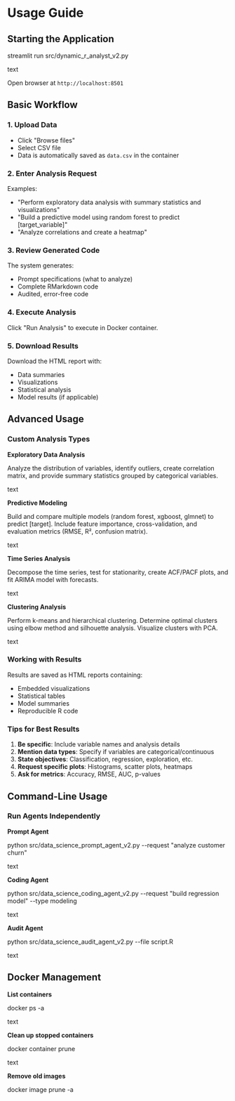 # Usage Guide

## Starting the Application

streamlit run src/dynamic_r_analyst_v2.py

text

Open browser at `http://localhost:8501`

## Basic Workflow

### 1. Upload Data

- Click "Browse files" 
- Select CSV file
- Data is automatically saved as `data.csv` in the container

### 2. Enter Analysis Request

Examples:
- "Perform exploratory data analysis with summary statistics and visualizations"
- "Build a predictive model using random forest to predict [target_variable]"
- "Analyze correlations and create a heatmap"

### 3. Review Generated Code

The system generates:
- Prompt specifications (what to analyze)
- Complete RMarkdown code
- Audited, error-free code

### 4. Execute Analysis

Click "Run Analysis" to execute in Docker container.

### 5. Download Results

Download the HTML report with:
- Data summaries
- Visualizations
- Statistical analysis
- Model results (if applicable)

## Advanced Usage

### Custom Analysis Types

**Exploratory Data Analysis**

Analyze the distribution of variables, identify outliers,
create correlation matrix, and provide summary statistics
grouped by categorical variables.

text

**Predictive Modeling**

Build and compare multiple models (random forest, xgboost, glmnet)
to predict [target]. Include feature importance, cross-validation,
and evaluation metrics (RMSE, R², confusion matrix).

text

**Time Series Analysis**

Decompose the time series, test for stationarity,
create ACF/PACF plots, and fit ARIMA model with forecasts.

text

**Clustering Analysis**

Perform k-means and hierarchical clustering.
Determine optimal clusters using elbow method and silhouette analysis.
Visualize clusters with PCA.

text

### Working with Results

Results are saved as HTML reports containing:
- Embedded visualizations
- Statistical tables
- Model summaries
- Reproducible R code

### Tips for Best Results

1. **Be specific**: Include variable names and analysis details
2. **Mention data types**: Specify if variables are categorical/continuous
3. **State objectives**: Classification, regression, exploration, etc.
4. **Request specific plots**: Histograms, scatter plots, heatmaps
5. **Ask for metrics**: Accuracy, RMSE, AUC, p-values

## Command-Line Usage

### Run Agents Independently

**Prompt Agent**

python src/data_science_prompt_agent_v2.py --request "analyze customer churn"

text

**Coding Agent**

python src/data_science_coding_agent_v2.py --request "build regression model" --type modeling

text

**Audit Agent**

python src/data_science_audit_agent_v2.py --file script.R

text

## Docker Management

**List containers**

docker ps -a

text

**Clean up stopped containers**

docker container prune

text

**Remove old images**

docker image prune -a
